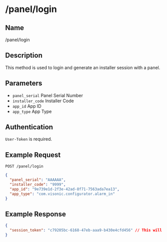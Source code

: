 # /panel/login

## Name
/panel/login

## Description
This method is used to login and generate an installer session with a panel.

## Parameters
- `panel_serial` Panel Serial Number
- `installer_code` Installer Code
- `app_id` App ID
- `app_type` App Type

## Authentication
`User-Token` is required.

## Example Request
`POST /panel/login`

```json
{
  "panel_serial": "AAAAAA",
  "installer_code": "9999",
  "app_id": "9e739e1d-2f3e-42ad-8f71-7563ada7ea13",
  "app_type": "com.visonic.configurator.alarm_in"
}
```

## Example Response
```json
{
  "session_token": "c79205bc-6168-47eb-aaa9-b430e4cfd456" // This will be used for all subsequent panel requests where `Session-Token` is required
}
```
